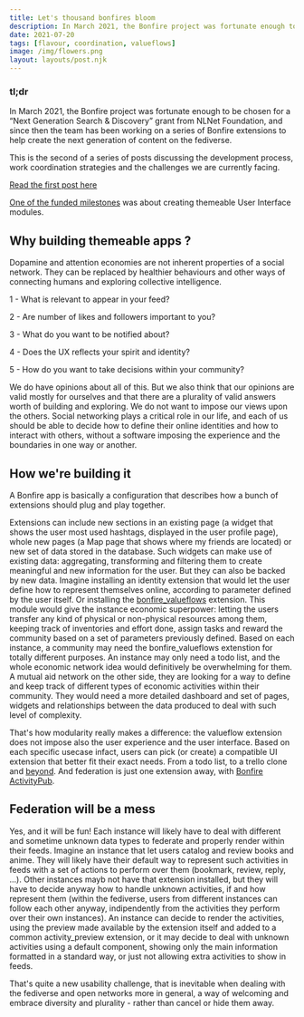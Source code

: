 ```yaml
---
title: Let's thousand bonfires bloom
description: In March 2021, the Bonfire project was fortunate enough to be chosen for a “Next Generation Search & Discovery” grant from NLNet Foundation...
date: 2021-07-20
tags: [flavour, coordination, valueflows]
image: /img/flowers.png
layout: layouts/post.njk
---
```


### tl;dr
In March 2021, the Bonfire project was fortunate enough to be chosen for a “Next Generation Search & Discovery” grant from NLNet Foundation, and since then the team has been working on a series of Bonfire extensions to help create the next generation of content on the fediverse.

This is the second of a series of posts discussing the development process, work coordination strategies and the challenges we are currently facing.

[Read the first post here](https://bonfirenetworks.org/posts/bonfire_coordination/)

[One of the funded milestones](https://github.com/bonfire-networks/bonfire-app/milestone/10) was about creating themeable User Interface modules.


## Why building themeable apps ?

Dopamine and attention economies are not inherent properties of a social network. They can be replaced by healthier behaviours and other ways of connecting humans and exploring collective intelligence.

1 - What is relevant to appear in your feed?

2 - Are number of likes and followers important to you?

3 - What do you want to be notified about?

4 - Does the UX reflects your spirit and identity?

5 - How do you want to take decisions within your community?

We do have opinions about all of this. But we also think that our opinions are valid mostly for ourselves and that there are a plurality of valid answers worth of building and exploring.
We do not want to impose our views upon the others. Social networking plays a critical role in our life, and each of us should be able to decide how to define their online identities and how to interact with others, without a software imposing the experience and the boundaries in one way or another.


## How we're building it

A Bonfire app is basically a configuration that describes how a bunch of extensions should plug and play together.

Extensions can include new sections in an existing page (a widget that shows the user most used hashtags, displayed in the user profile page), whole new pages (a Map page that shows where my friends are located) or new set of data stored in the database.
Such widgets can make use of existing data: aggregating, transforming and filtering them to create meaningful and new information for the user. 
But they can also be backed by new data.
Imagine installing an identity extension that would let the user define how to represent themselves online, according to parameter defined by the user itself.
Or installing the [bonfire_valueflows](https://github.com/bonfire-networks/bonfire_valueflows) extension. 
This module would give the instance economic superpower: letting the users transfer any kind of physical or non-physical resources among them, keeping track of inventories and effort done, assign tasks and reward the community based on a set of parameters previously defined. 
Based on each instance, a community may need the bonfire_valueflows extenstion for totally different purposes. 
An instance may only need a todo list, and the whole economic network idea would definitively be overwhelming for them.
A mutual aid network on the other side, they are looking for a way to define and keep track of different types of economic activities within their community. They would need a more detailed dashboard and set of pages, widgets and relationships between the data produced to deal with such level of complexity. 

That's how modularity really makes a difference: the valueflow extension does not impose also the user experience and the user interface.
Based on each specific usecase infact, users can pick (or create) a compatible UI extension that better fit their exact needs.
From a todo list, to a trello clone and [beyond](https://write.as/economic-networks/how-to-model-resource-flows-in-networks).
And federation is just one extension away, with [Bonfire ActivityPub](https://github.com/bonfire-networks/activity_pub).

## Federation will be a mess
Yes, and it will be fun!
Each instance will likely have to deal with different and sometime unknown data types to federate and properly render within their feeds. 
Imagine an instance that let users catalog and review books and anime.
They will likely have their default way to represent such activities in feeds with a set of actions to perform over them (bookmark, review, reply, ...).
Other instances mayb not have that extension installed, but they will have to decide anyway how to handle unknown activities, if and how represent them (within the fediverse, users from different instances can follow each other anyway, indipendently from the activities they perform over their own instances). 
An instance can decide to render the activities, using the preview made available by the extension itself and added to a common activity_preview extension, or it may decide to deal with unknown activities using a default component, showing only the main information formatted in a standard way,  or just not allowing extra activities to show in feeds.

That's quite a new usability challenge, that is inevitable when dealing with the fediverse and open networks more in general, a way of welcoming and embrace diversity and plurality - rather than cancel or hide them away.
